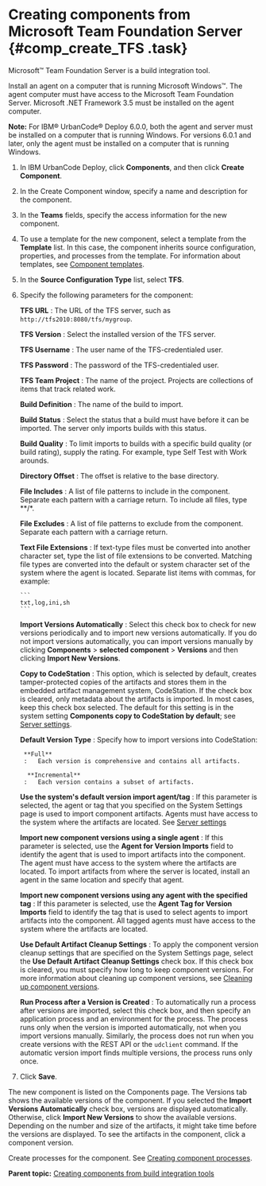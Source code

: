 # Creating components from Microsoft Team Foundation Server {#comp_create_TFS .task}

Microsoft™ Team Foundation Server is a build integration tool.

Install an agent on a computer that is running Microsoft Windows™. The agent computer must have access to the Microsoft Team Foundation Server. Microsoft .NET Framework 3.5 must be installed on the agent computer.

**Note:** For IBM® UrbanCode® Deploy 6.0.0, both the agent and server must be installed on a computer that is running Windows. For versions 6.0.1 and later, only the agent must be installed on a computer that is running Windows.

1.   In IBM UrbanCode Deploy, click **Components**, and then click **Create Component**. 
2.   In the Create Component window, specify a name and description for the component. 
3.  In the **Teams** fields, specify the access information for the new component.
4.  To use a template for the new component, select a template from the **Template** list. In this case, the component inherits source configuration, properties, and processes from the template. For information about templates, see [Component templates](comp_template.md).
5.  In the **Source Configuration Type** list, select **TFS**.
6.  Specify the following parameters for the component: 

     **TFS URL**
     :   The URL of the TFS server, such as `http://tfs2010:8080/tfs/mygroup`.

      **TFS Version**
     :   Select the installed version of the TFS server.

      **TFS Username**
     :   The user name of the TFS-credentialed user.

      **TFS Password**
     :   The password of the TFS-credentialed user.

      **TFS Team Project**
     :   The name of the project. Projects are collections of items that track related work.

      **Build Definition**
     :   The name of the build to import.

      **Build Status**
     :   Select the status that a build must have before it can be imported. The server only imports builds with this status.

      **Build Quality**
     :   To limit imports to builds with a specific build quality \(or build rating\), supply the rating. For example, type Self Test with Work arounds.

      **Directory Offset**
     :   The offset is relative to the base directory.

      **File Includes**
     :   A list of file patterns to include in the component. Separate each pattern with a carriage return. To include all files, type \*\*/\*.

      **File Excludes**
     :   A list of file patterns to exclude from the component. Separate each pattern with a carriage return.

      **Text File Extensions**
     :   If text-type files must be converted into another character set, type the list of file extensions to be converted. Matching file types are converted into the default or system character set of the system where the agent is located. Separate list items with commas, for example:

        ```
        txt,log,ini,sh
        ```

      **Import Versions Automatically**
     :   Select this check box to check for new versions periodically and to import new versions automatically. If you do not import versions automatically, you can import versions manually by clicking **Components** \> **selected component** \> **Versions** and then clicking **Import New Versions**.

      **Copy to CodeStation**
     :   This option, which is selected by default, creates tamper-protected copies of the artifacts and stores them in the embedded artifact management system, CodeStation. If the check box is cleared, only metadata about the artifacts is imported. In most cases, keep this check box selected. The default for this setting is in the system setting **Components copy to CodeStation by default**; see [Server settings](../../com.ibm.udeploy.admin.doc/topics/settings_system.md).

      **Default Version Type**
     :   Specify how to import versions into CodeStation:

         **Full**
         :   Each version is comprehensive and contains all artifacts.

          **Incremental**
         :   Each version contains a subset of artifacts.

       **Use the system's default version import agent/tag**
     :   If this parameter is selected, the agent or tag that you specified on the System Settings page is used to import component artifacts. Agents must have access to the system where the artifacts are located. See [Server settings](../../com.ibm.udeploy.admin.doc/topics/settings_system.md)

      **Import new component versions using a single agent**
     :   If this parameter is selected, use the **Agent for Version Imports** field to identify the agent that is used to import artifacts into the component. The agent must have access to the system where the artifacts are located. To import artifacts from where the server is located, install an agent in the same location and specify that agent.

      **Import new component versions using any agent with the specified tag**
     :   If this parameter is selected, use the **Agent Tag for Version Imports** field to identify the tag that is used to select agents to import artifacts into the component. All tagged agents must have access to the system where the artifacts are located.

      **Use Default Artifact Cleanup Settings**
     :   To apply the component version cleanup settings that are specified on the System Settings page, select the **Use Default Artifact Cleanup Settings** check box. If this check box is cleared, you must specify how long to keep component versions. For more information about cleaning up component versions, see [Cleaning up component versions](settings_system_preview.md).

      **Run Process after a Version is Created**
     :   To automatically run a process after versions are imported, select this check box, and then specify an application process and an environment for the process. The process runs only when the version is imported automatically, not when you import versions manually. Similarly, the process does not run when you create versions with the REST API or the `udclient` command. If the automatic version import finds multiple versions, the process runs only once.

 7.  Click **Save**.

The new component is listed on the Components page. The Versions tab shows the available versions of the component. If you selected the **Import Versions Automatically** check box, versions are displayed automatically. Otherwise, click **Import New Versions** to show the available versions. Depending on the number and size of the artifacts, it might take time before the versions are displayed. To see the artifacts in the component, click a component version.

Create processes for the component. See [Creating component processes](comp_process_configure.md).

**Parent topic:** [Creating components from build integration tools](../topics/comp_create_buildTools.md)

